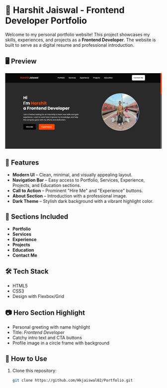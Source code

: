 # 💼 Harshit Jaiswal - Frontend Developer Portfolio

Welcome to my personal portfolio website! This project showcases my skills, experiences, and projects as a **Frontend Developer**. The website is built to serve as a digital resume and professional introduction.

## 🖥️ Preview

![Portfolio Preview](./Image/output.png)

## 🚀 Features

- **Modern UI** – Clean, minimal, and visually appealing layout.
- **Navigation Bar** – Easy access to Portfolio, Services, Experience, Projects, and Education sections.
- **Call to Action** – Prominent "Hire Me" and "Experience" buttons.
- **About Section** – Introduction with a professional image.
- **Dark Theme** – Stylish dark background with a vibrant highlight color.

## 📁 Sections Included

- **Portfolio**
- **Services**
- **Experience**
- **Projects**
- **Education**
- **Contact Me**

## 🛠️ Tech Stack

- HTML5
- CSS3
- Design with Flexbox/Grid

## 📷 Hero Section Highlight

- Personal greeting with name highlight
- Title: *Frontend Developer*
- Catchy intro text and CTA buttons
- Profile image in a circle frame with background

## 📌 How to Use

1. Clone this repository:
   ```bash
   git clone https://github.com/Hkjaiswal02/Portfolio.git
